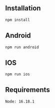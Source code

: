 ## Installation
```bash
npm install
```

## Android
```bash
npm run android
```

## IOS
```bash
npm run ios
```

## Requirements
```bash
Node: 16.18.1
```
